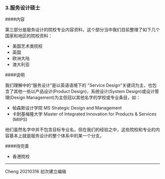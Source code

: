 ### 3.服务设计硕士  


####内容  

第三部分是服务设计的院校专业内容资料，这个部分当中我们目前整理了如下几个国家和地区的院校资料：  

- 美国艺术类院校  
- 英国  
- 欧洲大陆  
- 澳大利亚  


####说明  

我们理解中的“服务设计”是以英语语境下的 "Service Design"关键词为主，也包含了其他一些以产品设计(Product Design)，系统设计(System Design)或设计管理(Design Management)为主但冠以其他名字的学校或专业条目，如：  

- 帕森斯设计学院 MS Strategic Design and Management
- 卡耐基梅隆大学 Master of Integrated Innovation for Products & Services (MIIPS)

他们虽然名字中并不包含目标专业名，但在我们的经验之中，这些院校和专业的内容基本上就是服务设计的整个体系中的某一个分支。    


####待完善  
- 香港院校  


---

Cheng 20210316 初次建立编辑  
